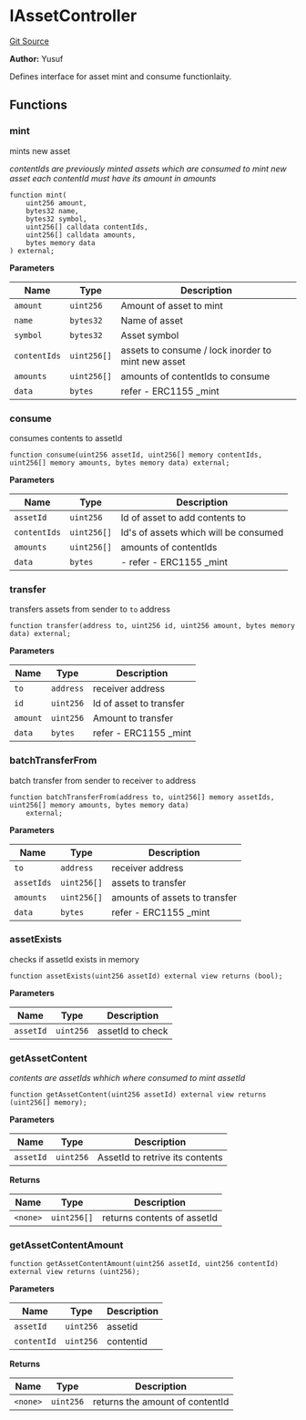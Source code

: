 # IAssetController
[Git Source](https://gitlab.com/paper-tale-digital/blockchain/blob/3aef46fe69e8a41cefa0ac9d66abcd9403a5af24/src/asset/interfaces/IAssetController.sol)

**Author:**
Yusuf

Defines interface for asset mint and consume functionlaity.


## Functions
### mint

mints new asset

*contentIds are previously minted assets which are consumed to mint new asset
each contentId must have its amount in amounts*


```solidity
function mint(
    uint256 amount,
    bytes32 name,
    bytes32 symbol,
    uint256[] calldata contentIds,
    uint256[] calldata amounts,
    bytes memory data
) external;
```
**Parameters**

|Name|Type|Description|
|----|----|-----------|
|`amount`|`uint256`|Amount of asset to mint|
|`name`|`bytes32`|Name of asset|
|`symbol`|`bytes32`|Asset symbol|
|`contentIds`|`uint256[]`|assets to consume / lock inorder to mint new asset|
|`amounts`|`uint256[]`|amounts of contentIds to consume|
|`data`|`bytes`|refer - ERC1155 _mint|


### consume

consumes contents to assetId


```solidity
function consume(uint256 assetId, uint256[] memory contentIds, uint256[] memory amounts, bytes memory data) external;
```
**Parameters**

|Name|Type|Description|
|----|----|-----------|
|`assetId`|`uint256`|Id of asset to add contents to|
|`contentIds`|`uint256[]`|Id's of assets which will be consumed|
|`amounts`|`uint256[]`|amounts of contentIds|
|`data`|`bytes`|- refer - ERC1155 _mint|


### transfer

transfers assets from sender to `to` address


```solidity
function transfer(address to, uint256 id, uint256 amount, bytes memory data) external;
```
**Parameters**

|Name|Type|Description|
|----|----|-----------|
|`to`|`address`|receiver address|
|`id`|`uint256`|Id of asset to transfer|
|`amount`|`uint256`|Amount to transfer|
|`data`|`bytes`|refer - ERC1155 _mint|


### batchTransferFrom

batch transfer from sender to receiver `to` address


```solidity
function batchTransferFrom(address to, uint256[] memory assetIds, uint256[] memory amounts, bytes memory data)
    external;
```
**Parameters**

|Name|Type|Description|
|----|----|-----------|
|`to`|`address`|receiver address|
|`assetIds`|`uint256[]`|assets to transfer|
|`amounts`|`uint256[]`|amounts of assets to transfer|
|`data`|`bytes`|refer - ERC1155 _mint|


### assetExists

checks if assetId exists in memory


```solidity
function assetExists(uint256 assetId) external view returns (bool);
```
**Parameters**

|Name|Type|Description|
|----|----|-----------|
|`assetId`|`uint256`|assetId to check|


### getAssetContent

*contents are assetIds whhich where consumed to mint assetId*


```solidity
function getAssetContent(uint256 assetId) external view returns (uint256[] memory);
```
**Parameters**

|Name|Type|Description|
|----|----|-----------|
|`assetId`|`uint256`|AssetId to retrive its contents|

**Returns**

|Name|Type|Description|
|----|----|-----------|
|`<none>`|`uint256[]`|returns contents of assetId|


### getAssetContentAmount


```solidity
function getAssetContentAmount(uint256 assetId, uint256 contentId) external view returns (uint256);
```
**Parameters**

|Name|Type|Description|
|----|----|-----------|
|`assetId`|`uint256`|assetid|
|`contentId`|`uint256`|contentid|

**Returns**

|Name|Type|Description|
|----|----|-----------|
|`<none>`|`uint256`|returns the amount of contentId|


